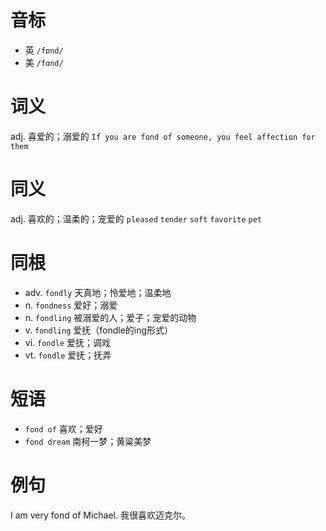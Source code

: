 # 音标

- 英 `/fɒnd/`
- 美 `/fɑnd/`

# 词义

adj. 喜爱的；溺爱的
`If you are fond of someone, you feel affection for them`

# 同义

adj. 喜欢的；温柔的；宠爱的
`pleased` `tender` `soft` `favorite` `pet`

# 同根

- adv. `fondly` 天真地；怜爱地；温柔地
- n. `fondness` 爱好；溺爱
- n. `fondling` 被溺爱的人；爱子；宠爱的动物
- v. `fondling` 爱抚（fondle的ing形式）
- vi. `fondle` 爱抚；调戏
- vt. `fondle` 爱抚；抚弄

# 短语

- `fond of` 喜欢；爱好
- `fond dream` 南柯一梦；黄粱美梦

# 例句

I am very fond of Michael.
我很喜欢迈克尔。


